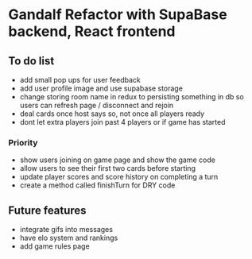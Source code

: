 # Gandalf Refactor with SupaBase backend, React frontend

## To do list
- add small pop ups for user feedback
- add user profile image and use supabase storage
- change storing room name in redux to persisting something in db so users can refresh page / disconnect and rejoin
- deal cards once host says so, not once all players ready
- dont let extra players join past 4 players or if game has started

### Priority
- show users joining on game page and show the game code
- allow users to see their first two cards before starting
- update player scores and score history on completing a turn
- create a method called finishTurn for DRY code



## Future features
- integrate gifs into messages
- have elo system and rankings
- add game rules page


